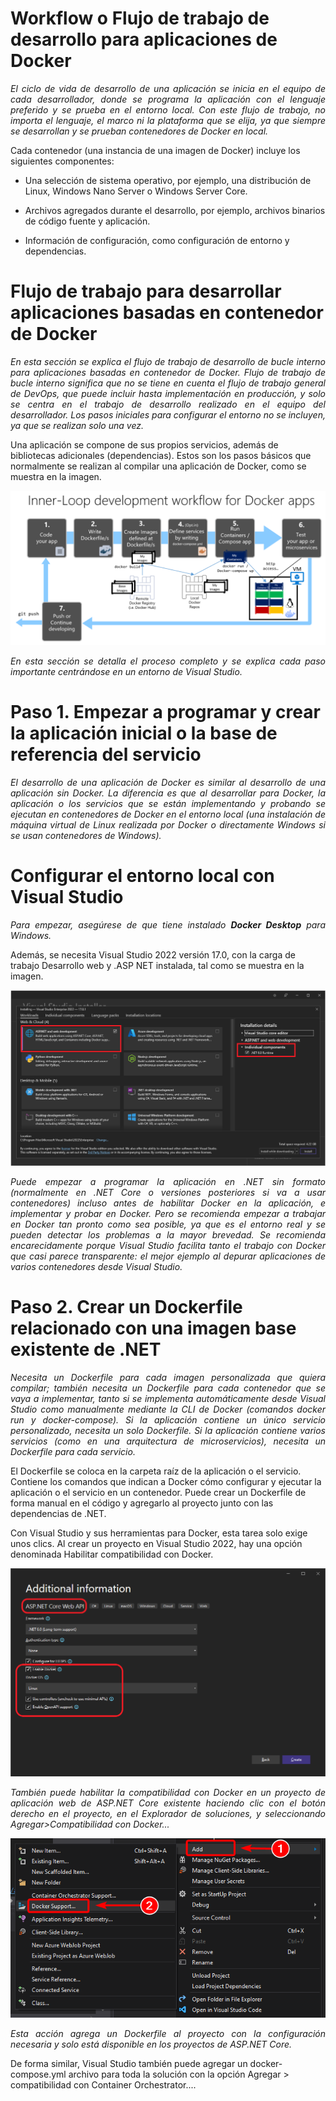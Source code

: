 # <b>Workflow o Flujo de trabajo de desarrollo para aplicaciones de Docker</b>

<cite style="display:block; text-align: justify">El ciclo de vida de desarrollo de una aplicación se inicia en el equipo de cada desarrollador, donde se programa la aplicación con el lenguaje preferido y se prueba en el entorno local. Con este flujo de trabajo, no importa el lenguaje, el marco ni la plataforma que se elija, ya que siempre se desarrollan y se prueban contenedores de Docker en local.

Cada contenedor (una instancia de una imagen de Docker) incluye los siguientes componentes:

* Una selección de sistema operativo, por ejemplo, una distribución de Linux, Windows Nano Server o Windows Server Core.

* Archivos agregados durante el desarrollo, por ejemplo, archivos binarios de código fuente y aplicación.

* Información de configuración, como configuración de entorno y dependencias.</cite>

# <b>Flujo de trabajo para desarrollar aplicaciones basadas en contenedor de Docker</b>

<cite style="display:block; text-align: justify">En esta sección se explica el flujo de trabajo de desarrollo de bucle interno para aplicaciones basadas en contenedor de Docker. Flujo de trabajo de bucle interno significa que no se tiene en cuenta el flujo de trabajo general de DevOps, que puede incluir hasta implementación en producción, y solo se centra en el trabajo de desarrollo realizado en el equipo del desarrollador. Los pasos iniciales para configurar el entorno no se incluyen, ya que se realizan solo una vez.

Una aplicación se compone de sus propios servicios, además de bibliotecas adicionales (dependencias). Estos son los pasos básicos que normalmente se realizan al compilar una aplicación de Docker, como se muestra en la imagen.</cite>

![Workflow](img_Workflow/img01.png) 

<cite style="display:block; text-align: justify">En esta sección se detalla el proceso completo y se explica cada paso importante centrándose en un entorno de Visual Studio.</cite>

# <b>Paso 1. Empezar a programar y crear la aplicación inicial o la base de referencia del servicio</b>

<cite style="display:block; text-align: justify">El desarrollo de una aplicación de Docker es similar al desarrollo de una aplicación sin Docker. La diferencia es que al desarrollar para Docker, la aplicación o los servicios que se están implementando y probando se ejecutan en contenedores de Docker en el entorno local (una instalación de máquina virtual de Linux realizada por Docker o directamente Windows si se usan contenedores de Windows).</cite>

# <b>Configurar el entorno local con Visual Studio</b>

<cite style="display:block; text-align: justify">Para empezar, asegúrese de que tiene instalado <b>Docker Desktop</b> para Windows.

Además, se necesita Visual Studio 2022 versión 17.0, con la carga de trabajo Desarrollo web y .ASP NET instalada, tal como se muestra en la imagen.</cite>

![Workflow](img_Workflow/img02.png) 

<cite style="display:block; text-align: justify">Puede empezar a programar la aplicación en .NET sin formato (normalmente en .NET Core o versiones posteriores si va a usar contenedores) incluso antes de habilitar Docker en la aplicación, e implementar y probar en Docker. Pero se recomienda empezar a trabajar en Docker tan pronto como sea posible, ya que es el entorno real y se pueden detectar los problemas a la mayor brevedad. Se recomienda encarecidamente porque Visual Studio facilita tanto el trabajo con Docker que casi parece transparente: el mejor ejemplo al depurar aplicaciones de varios contenedores desde Visual Studio.</cite>

# <b>Paso 2. Crear un Dockerfile relacionado con una imagen base existente de .NET</b>

<cite style="display:block; text-align: justify">Necesita un Dockerfile para cada imagen personalizada que quiera compilar; también necesita un Dockerfile para cada contenedor que se vaya a implementar, tanto si se implementa automáticamente desde Visual Studio como manualmente mediante la CLI de Docker (comandos docker run y docker-compose). Si la aplicación contiene un único servicio personalizado, necesita un solo Dockerfile. Si la aplicación contiene varios servicios (como en una arquitectura de microservicios), necesita un Dockerfile para cada servicio.

El Dockerfile se coloca en la carpeta raíz de la aplicación o el servicio. Contiene los comandos que indican a Docker cómo configurar y ejecutar la aplicación o el servicio en un contenedor. Puede crear un Dockerfile de forma manual en el código y agregarlo al proyecto junto con las dependencias de .NET.

Con Visual Studio y sus herramientas para Docker, esta tarea solo exige unos clics. Al crear un proyecto en Visual Studio 2022, hay una opción denominada Habilitar compatibilidad con Docker.</cite>

![Workflow](img_Workflow/img03.png)

<cite style="display:block; text-align: justify">También puede habilitar la compatibilidad con Docker en un proyecto de aplicación web de ASP.NET Core existente haciendo clic con el botón derecho en el proyecto, en el Explorador de soluciones, y seleccionando Agregar>Compatibilidad con Docker...</cite>

![Workflow](img_Workflow/img04.png)

<cite style="display:block; text-align: justify">Esta acción agrega un Dockerfile al proyecto con la configuración necesaria y solo está disponible en los proyectos de ASP.NET Core.

De forma similar, Visual Studio también puede agregar un docker-compose.yml archivo para toda la solución con la opción Agregar > compatibilidad con Container Orchestrator....</cite>